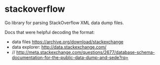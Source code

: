 # stackoverflow

Go library for parsing StackOverflow XML data dump files.

Docs that were helpful decoding the format:
* data files https://archive.org/download/stackexchange
* data explorer: http://data.stackexchange.com/
* // http://meta.stackexchange.com/questions/2677/database-schema-documentation-for-the-public-data-dump-and-sede?rq=

